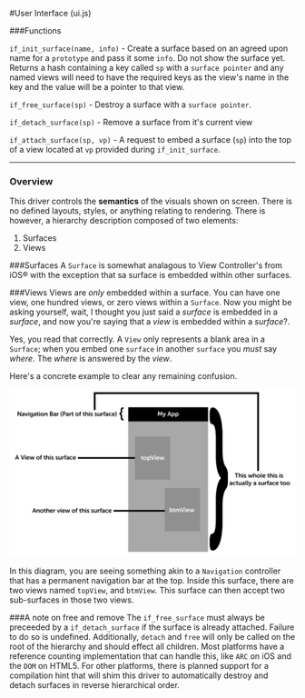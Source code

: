 #User Interface (ui.js)

###Functions

`if_init_surface(name, info)` - Create a surface based on an agreed upon name for a `prototype` and pass it some `info`. Do not show the surface yet.  Returns a hash containing  a key called `sp` with a `surface pointer` and any named views will need to have the required keys as the view's name in the key and the value will be a pointer to that view.

`if_free_surface(sp)` - Destroy a surface with a `surface pointer`.

`if_detach_surface(sp)` - Remove a surface from it's current view

`if_attach_surface(sp, vp)` - A request to embed a surface (`sp`) into the top of a view located at `vp` provided during `if_init_surface`.

------

### Overview 

This driver controls the **semantics** of the visuals shown on screen.  There is no defined layouts, styles, or anything relating to rendering. There is however, a hierarchy description composed of two elements:

 1. Surfaces
 2. Views

###Surfaces
A `Surface` is somewhat analagous to View Controller's from iOS® with the exception that sa surface is embedded within other surfaces.

###Views
Views are *only* embedded within a surface.  You can have one view, one hundred views, or zero views within a `Surface`. Now you might be asking yourself,
wait, I thought you just said a *surface* is embedded in a *surface*, and now you're saying that a *view* is embedded within a *surface*?.

Yes, you read that correctly. A `View` only represents a blank area in a `Surface`; when you embed one `surface` in another `surface` you *must* say *where*. The *where*
is answered by the *view*.

Here's a concrete example to clear any remaining confusion.

![](../images/ui_surface_and_views.png)

In this diagram, you are seeing something akin to a `Navigation` controller that has a permanent navigation bar at the top. Inside this surface, there are two views named `topView`, and `btmView`.
This surface can then accept two sub-surfaces in those two views.


###A note on free and remove
The `if_free_surface` must always be preceeded by a `if_detach_surface` if the surface is already attached. Failure to do so is undefined.
Additionally, `detach` and `free` will only be called on the root of the hierarchy and should effect all children. Most platforms have a reference
counting implementation that can handle this, like `ARC` on iOS and the `DOM` on HTML5. For other platforms, there is planned support for a compilation
hint that will shim this driver to automatically destroy and detach surfaces in reverse hierarchical order.
